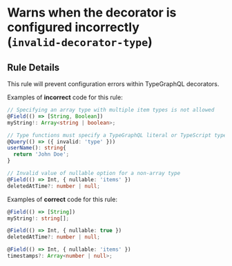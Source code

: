 # Warns when the decorator is configured incorrectly<br/>(`invalid-decorator-type`)

## Rule Details

This rule will prevent configuration errors within TypeGraphQL decorators.

Examples of **incorrect** code for this rule:

```ts
// Specifying an array type with multiple item types is not allowed
@Field(() => [String, Boolean])
myString!: Array<string | boolean>;
```

```ts
// Type functions must specify a TypeGraphQL literal or TypeScript type
@Query(() => ({ invalid: 'type' }))
userName(): string{
  return 'John Doe';
}
```

```ts
// Invalid value of nullable option for a non-array type
@Field(() => Int, { nullable: 'items' })
deletedAtTime?: number | null;
```

Examples of **correct** code for this rule:

```ts
@Field(() => [String])
myString!: string[];
```

```ts
@Field(() => Int, { nullable: true })
deletedAtTime?: number | null;
```

```ts
@Field(() => Int, { nullable: 'items' })
timestamps?: Array<number | null>;
```
